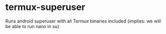 # termux-superuser
Runs android superuser with all Termux binaries included (implies: we will be able to run nano in su)
